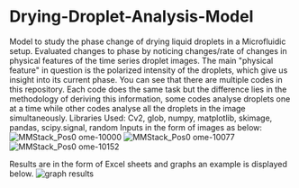 # Drying-Droplet-Analysis-Model
Model to study the phase change of drying liquid droplets in a Microfluidic setup. 
Evaluated changes to phase by noticing changes/rate of changes in physical features of the time series droplet images.
The main "physical feature" in question is the polarized intensity of the droplets, which give us insight into its current phase.
You can see that there are multiple codes in this repository. Each code does the same task but the difference lies in the methodology of
deriving this information, some codes analyse droplets one at a time while other codes analyse all the droplets in the image simultaneously.
Libraries Used: Cv2, glob, numpy, matplotlib, skimage, pandas, scipy.signal, random
Inputs in the form of images as below:
![MMStack_Pos0 ome-10000](https://user-images.githubusercontent.com/109509567/206272637-2f3e8281-bfc5-4fb8-939f-f07cacc03e84.png)
![MMStack_Pos0 ome-10077](https://user-images.githubusercontent.com/109509567/206272642-b9c21ed5-bea4-4f59-9165-dbf89431dcc4.png)
![MMStack_Pos0 ome-10152](https://user-images.githubusercontent.com/109509567/206272643-9373ccaf-957c-4b18-912f-b0c6b5e4c785.png)

Results are in the form of Excel sheets and graphs an example is displayed below.
![graph results](https://user-images.githubusercontent.com/109509567/206271832-c699864d-df06-400a-8213-9df96b82f8fa.PNG)

